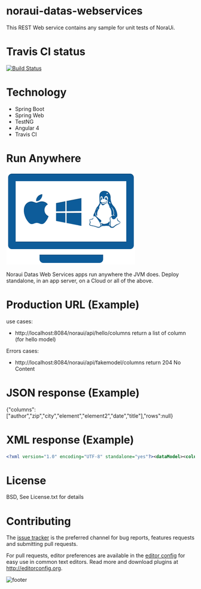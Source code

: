# noraui-datas-webservices

This REST Web service contains any sample for unit tests of NoraUi.

# Travis CI status

[![Build Status](https://travis-ci.org/NoraUi/noraui-datas-webservices.svg?branch=master)](https://travis-ci.org/NoraUi/noraui-datas-webservices)

# Technology

* Spring Boot
* Spring Web
* TestNG
* Angular 4
* Travis CI

# Run Anywhere
![RunAnywhere](/screenshots/plateforme.png)

Noraui Datas Web Services apps run anywhere the JVM does. Deploy standalone, in an app server, on a Cloud or all of the above.

# Production URL (Example)

use cases:
* http://localhost:8084/noraui/api/hello/columns return a list of column (for hello model) 

Errors cases:
* http://localhost:8084/noraui/api/fakemodel/columns return 204 No Content


# JSON response (Example)

{"columns":["author","zip","city","element","element2","date","title"],"rows":null}

# XML response (Example)

```xml
<?xml version="1.0" encoding="UTF-8" standalone="yes"?><dataModel><columns>author</columns><columns>zip</columns><columns>city</columns><columns>element</columns><columns>element2</columns><columns>date</columns><columns>title</columns></dataModel>
```

# License

BSD, See License.txt for details

# Contributing

The [issue tracker](https://github.com/NoraUi/noraui-datas-webservices/issues) is the preferred channel for bug reports, features requests and submitting pull requests.

For pull requests, editor preferences are available in the [editor config](.editorconfig) for easy use in common text editors. Read more and download plugins at <http://editorconfig.org>.


![footer](https://noraui.github.io/img/end.png)
